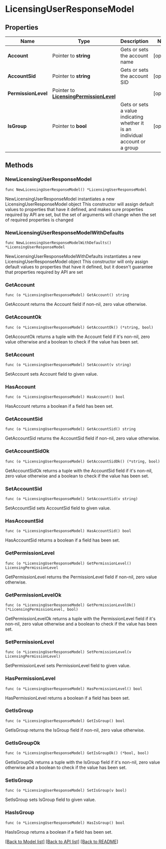 # LicensingUserResponseModel

## Properties

Name | Type | Description | Notes
------------ | ------------- | ------------- | -------------
**Account** | Pointer to **string** | Gets or sets the account name | [optional] 
**AccountSid** | Pointer to **string** | Gets or sets the account SID  | [optional] 
**PermissionLevel** | Pointer to [**LicensingPermissionLevel**](LicensingPermissionLevel.md) |  | [optional] 
**IsGroup** | Pointer to **bool** | Gets or sets a value indicating whether it is an individual account or a group | [optional] 

## Methods

### NewLicensingUserResponseModel

`func NewLicensingUserResponseModel() *LicensingUserResponseModel`

NewLicensingUserResponseModel instantiates a new LicensingUserResponseModel object
This constructor will assign default values to properties that have it defined,
and makes sure properties required by API are set, but the set of arguments
will change when the set of required properties is changed

### NewLicensingUserResponseModelWithDefaults

`func NewLicensingUserResponseModelWithDefaults() *LicensingUserResponseModel`

NewLicensingUserResponseModelWithDefaults instantiates a new LicensingUserResponseModel object
This constructor will only assign default values to properties that have it defined,
but it doesn't guarantee that properties required by API are set

### GetAccount

`func (o *LicensingUserResponseModel) GetAccount() string`

GetAccount returns the Account field if non-nil, zero value otherwise.

### GetAccountOk

`func (o *LicensingUserResponseModel) GetAccountOk() (*string, bool)`

GetAccountOk returns a tuple with the Account field if it's non-nil, zero value otherwise
and a boolean to check if the value has been set.

### SetAccount

`func (o *LicensingUserResponseModel) SetAccount(v string)`

SetAccount sets Account field to given value.

### HasAccount

`func (o *LicensingUserResponseModel) HasAccount() bool`

HasAccount returns a boolean if a field has been set.

### GetAccountSid

`func (o *LicensingUserResponseModel) GetAccountSid() string`

GetAccountSid returns the AccountSid field if non-nil, zero value otherwise.

### GetAccountSidOk

`func (o *LicensingUserResponseModel) GetAccountSidOk() (*string, bool)`

GetAccountSidOk returns a tuple with the AccountSid field if it's non-nil, zero value otherwise
and a boolean to check if the value has been set.

### SetAccountSid

`func (o *LicensingUserResponseModel) SetAccountSid(v string)`

SetAccountSid sets AccountSid field to given value.

### HasAccountSid

`func (o *LicensingUserResponseModel) HasAccountSid() bool`

HasAccountSid returns a boolean if a field has been set.

### GetPermissionLevel

`func (o *LicensingUserResponseModel) GetPermissionLevel() LicensingPermissionLevel`

GetPermissionLevel returns the PermissionLevel field if non-nil, zero value otherwise.

### GetPermissionLevelOk

`func (o *LicensingUserResponseModel) GetPermissionLevelOk() (*LicensingPermissionLevel, bool)`

GetPermissionLevelOk returns a tuple with the PermissionLevel field if it's non-nil, zero value otherwise
and a boolean to check if the value has been set.

### SetPermissionLevel

`func (o *LicensingUserResponseModel) SetPermissionLevel(v LicensingPermissionLevel)`

SetPermissionLevel sets PermissionLevel field to given value.

### HasPermissionLevel

`func (o *LicensingUserResponseModel) HasPermissionLevel() bool`

HasPermissionLevel returns a boolean if a field has been set.

### GetIsGroup

`func (o *LicensingUserResponseModel) GetIsGroup() bool`

GetIsGroup returns the IsGroup field if non-nil, zero value otherwise.

### GetIsGroupOk

`func (o *LicensingUserResponseModel) GetIsGroupOk() (*bool, bool)`

GetIsGroupOk returns a tuple with the IsGroup field if it's non-nil, zero value otherwise
and a boolean to check if the value has been set.

### SetIsGroup

`func (o *LicensingUserResponseModel) SetIsGroup(v bool)`

SetIsGroup sets IsGroup field to given value.

### HasIsGroup

`func (o *LicensingUserResponseModel) HasIsGroup() bool`

HasIsGroup returns a boolean if a field has been set.


[[Back to Model list]](../README.md#documentation-for-models) [[Back to API list]](../README.md#documentation-for-api-endpoints) [[Back to README]](../README.md)


